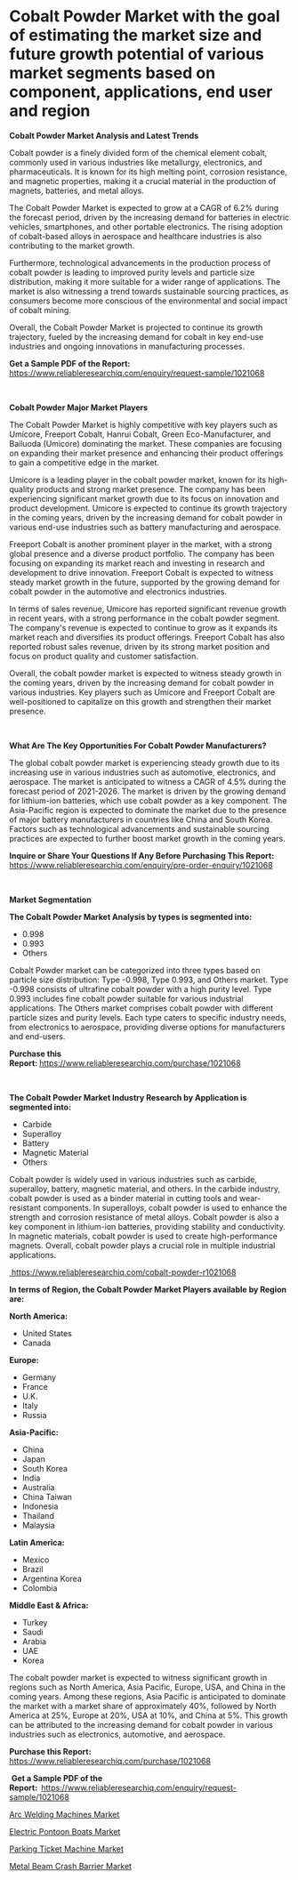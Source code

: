 <p><h1>Cobalt Powder Market with the goal of estimating the market size and future growth potential of various market segments based on component, applications, end user and region</h1></p><p><strong>Cobalt Powder Market Analysis and Latest Trends</strong></p>
<p><p>Cobalt powder is a finely divided form of the chemical element cobalt, commonly used in various industries like metallurgy, electronics, and pharmaceuticals. It is known for its high melting point, corrosion resistance, and magnetic properties, making it a crucial material in the production of magnets, batteries, and metal alloys.</p><p>The Cobalt Powder Market is expected to grow at a CAGR of 6.2% during the forecast period, driven by the increasing demand for batteries in electric vehicles, smartphones, and other portable electronics. The rising adoption of cobalt-based alloys in aerospace and healthcare industries is also contributing to the market growth.</p><p>Furthermore, technological advancements in the production process of cobalt powder is leading to improved purity levels and particle size distribution, making it more suitable for a wider range of applications. The market is also witnessing a trend towards sustainable sourcing practices, as consumers become more conscious of the environmental and social impact of cobalt mining.</p><p>Overall, the Cobalt Powder Market is projected to continue its growth trajectory, fueled by the increasing demand for cobalt in key end-use industries and ongoing innovations in manufacturing processes.</p></p>
<p><strong>Get a Sample PDF of the Report:&nbsp;</strong> <a href="https://www.reliableresearchiq.com/enquiry/request-sample/1021068">https://www.reliableresearchiq.com/enquiry/request-sample/1021068</a></p>
<p>&nbsp;</p>
<p><strong>Cobalt Powder Major Market Players</strong></p>
<p><p>The Cobalt Powder Market is highly competitive with key players such as Umicore, Freeport Cobalt, Hanrui Cobalt, Green Eco-Manufacturer, and Bailuoda (Umicore) dominating the market. These companies are focusing on expanding their market presence and enhancing their product offerings to gain a competitive edge in the market.</p><p>Umicore is a leading player in the cobalt powder market, known for its high-quality products and strong market presence. The company has been experiencing significant market growth due to its focus on innovation and product development. Umicore is expected to continue its growth trajectory in the coming years, driven by the increasing demand for cobalt powder in various end-use industries such as battery manufacturing and aerospace.</p><p>Freeport Cobalt is another prominent player in the market, with a strong global presence and a diverse product portfolio. The company has been focusing on expanding its market reach and investing in research and development to drive innovation. Freeport Cobalt is expected to witness steady market growth in the future, supported by the growing demand for cobalt powder in the automotive and electronics industries.</p><p>In terms of sales revenue, Umicore has reported significant revenue growth in recent years, with a strong performance in the cobalt powder segment. The company's revenue is expected to continue to grow as it expands its market reach and diversifies its product offerings. Freeport Cobalt has also reported robust sales revenue, driven by its strong market position and focus on product quality and customer satisfaction.</p><p>Overall, the cobalt powder market is expected to witness steady growth in the coming years, driven by the increasing demand for cobalt powder in various industries. Key players such as Umicore and Freeport Cobalt are well-positioned to capitalize on this growth and strengthen their market presence.</p></p>
<p>&nbsp;</p>
<p><strong>What Are The Key Opportunities For Cobalt Powder Manufacturers?</strong></p>
<p><p>The global cobalt powder market is experiencing steady growth due to its increasing use in various industries such as automotive, electronics, and aerospace. The market is anticipated to witness a CAGR of 4.5% during the forecast period of 2021-2026. The market is driven by the growing demand for lithium-ion batteries, which use cobalt powder as a key component. The Asia-Pacific region is expected to dominate the market due to the presence of major battery manufacturers in countries like China and South Korea. Factors such as technological advancements and sustainable sourcing practices are expected to further boost market growth in the coming years.</p></p>
<p><strong>Inquire or Share Your Questions If Any Before Purchasing This Report:</strong> <a href="https://www.reliableresearchiq.com/enquiry/pre-order-enquiry/1021068">https://www.reliableresearchiq.com/enquiry/pre-order-enquiry/1021068</a></p>
<p>&nbsp;</p>
<p><strong>Market Segmentation</strong></p>
<p><strong>The Cobalt Powder Market Analysis by types is segmented into:</strong></p>
<p><ul><li>0.998</li><li>0.993</li><li>Others</li></ul></p>
<p><p>Cobalt Powder market can be categorized into three types based on particle size distribution: Type -0.998, Type 0.993, and Others market. Type -0.998 consists of ultrafine cobalt powder with a high purity level. Type 0.993 includes fine cobalt powder suitable for various industrial applications. The Others market comprises cobalt powder with different particle sizes and purity levels. Each type caters to specific industry needs, from electronics to aerospace, providing diverse options for manufacturers and end-users.</p></p>
<p><strong>Purchase this Report:&nbsp;</strong><a href="https://www.reliableresearchiq.com/purchase/1021068">https://www.reliableresearchiq.com/purchase/1021068</a></p>
<p>&nbsp;</p>
<p><strong>The Cobalt Powder Market Industry Research by Application is segmented into:</strong></p>
<p><ul><li>Carbide</li><li>Superalloy</li><li>Battery</li><li>Magnetic Material</li><li>Others</li></ul></p>
<p><p>Cobalt powder is widely used in various industries such as carbide, superalloy, battery, magnetic material, and others. In the carbide industry, cobalt powder is used as a binder material in cutting tools and wear-resistant components. In superalloys, cobalt powder is used to enhance the strength and corrosion resistance of metal alloys. Cobalt powder is also a key component in lithium-ion batteries, providing stability and conductivity. In magnetic materials, cobalt powder is used to create high-performance magnets. Overall, cobalt powder plays a crucial role in multiple industrial applications.</p></p>
<p><a href="https://www.reliableresearchiq.com/cobalt-powder-r1021068">&nbsp;https://www.reliableresearchiq.com/cobalt-powder-r1021068</a></p>
<p><strong>In terms of Region, the Cobalt Powder Market Players available by Region are:</strong></p>
<p>
    <p> <strong> North America: </strong>
        <ul>
            <li>United States</li>
            <li>Canada</li>
        </ul>
        </p> 
    <p> <strong> Europe: </strong>
        <ul>
            <li>Germany</li>
            <li>France</li>
            <li>U.K.</li>
            <li>Italy</li>
            <li>Russia</li>
        </ul>
        </p> 
    <p> <strong> Asia-Pacific: </strong>
        <ul>
            <li>China</li>
            <li>Japan</li>
            <li>South Korea</li>
            <li>India</li>
            <li>Australia</li>
            <li>China Taiwan</li>
            <li>Indonesia</li>
            <li>Thailand</li>
            <li>Malaysia</li>
        </ul>
        </p> 
    <p> <strong> Latin America: </strong>
        <ul>
            <li>Mexico</li>
            <li>Brazil</li>
            <li>Argentina Korea</li>
            <li>Colombia</li>
        </ul>
        </p> 
    <p> <strong> Middle East & Africa: </strong>
        <ul>
            <li>Turkey</li>
            <li>Saudi</li>
            <li>Arabia</li>
            <li>UAE</li>
            <li>Korea</li>
        </ul>
    </p>
    </p>
<p><p>The cobalt powder market is expected to witness significant growth in regions such as North America, Asia Pacific, Europe, USA, and China in the coming years. Among these regions, Asia Pacific is anticipated to dominate the market with a market share of approximately 40%, followed by North America at 25%, Europe at 20%, USA at 10%, and China at 5%. This growth can be attributed to the increasing demand for cobalt powder in various industries such as electronics, automotive, and aerospace.</p></p>
<p><strong>Purchase this Report: </strong><a href="https://www.reliableresearchiq.com/purchase/1021068">https://www.reliableresearchiq.com/purchase/1021068</a></p>
<p>&nbsp;<strong>Get a Sample PDF of the Report:&nbsp;&nbsp;</strong><a href="https://www.reliableresearchiq.com/enquiry/request-sample/1021068">https://www.reliableresearchiq.com/enquiry/request-sample/1021068</a></p>
<p><strong></strong></p>
<p><p><a href="https://github.com/Leeanford76845djf/Market-Research-Report-List-1/blob/main/arc-welding-machines-market.md">Arc Welding Machines Market</a></p><p><a href="https://github.com/jasminebabez/Market-Research-Report-List-1/blob/main/electric-pontoon-boats-market.md">Electric Pontoon Boats Market</a></p><p><a href="https://medium.com/@fosterfahey1016/global-parking-ticket-machine-market-by-product-type-by-application-by-region-and-companies-f9c46a0fdbff">Parking Ticket Machine Market</a></p><p><a href="https://medium.com/@caseywiza1946/global-metal-beam-crash-barrier-market-is-projected-to-grow-at-a-cagr-of-5-2-4f6e83a5f4ba">Metal Beam Crash Barrier Market</a></p></p>